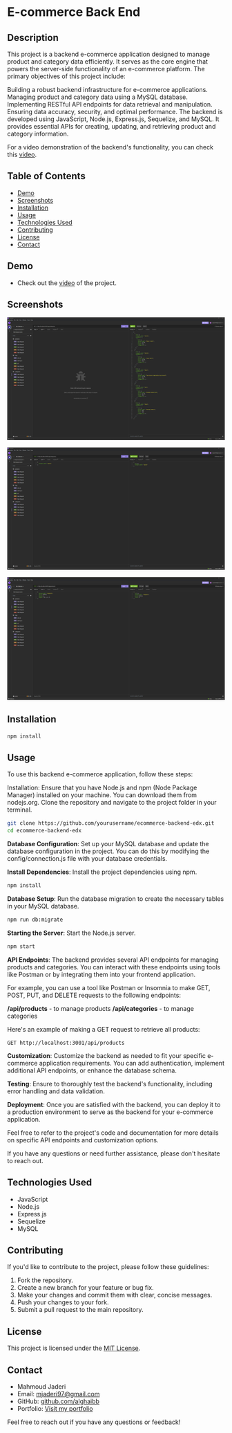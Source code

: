 # E-commerce Back End 

## Description

This project is a backend e-commerce application designed to manage product and category data efficiently. It serves as the core engine that powers the server-side functionality of an e-commerce platform. The primary objectives of this project include:

Building a robust backend infrastructure for e-commerce applications.
Managing product and category data using a MySQL database.
Implementing RESTful API endpoints for data retrieval and manipulation.
Ensuring data accuracy, security, and optimal performance.
The backend is developed using JavaScript, Node.js, Express.js, Sequelize, and MySQL. It provides essential APIs for creating, updating, and retrieving product and category information.

For a video demonstration of the backend's functionality, you can check this [video](https://drive.google.com/file/d/1Vl75_oR17BR3OGncweQynZ1ffzhAhp5T/view).

## Table of Contents

- [Demo](#demo)
- [Screenshots](#screenshots)
- [Installation](#installation)
- [Usage](#usage)
- [Technologies Used](#technologies-used)
- [Contributing](#contributing)
- [License](#license)
- [Contact](#contact)

## Demo

- Check out the [video](https://drive.google.com/file/d/1Vl75_oR17BR3OGncweQynZ1ffzhAhp5T/view) of the project.

## Screenshots

![Screenshot #1](/assets/images/screenshot-1.png)


![Screenshot #2](/assets/images/screenshot-2.png)


![Screenshot #3](/assets/images/screenshot-3.png)


## Installation

```bash
npm install
```

## Usage

To use this backend e-commerce application, follow these steps:

Installation: Ensure that you have Node.js and npm (Node Package Manager) installed on your machine. You can download them from nodejs.org. Clone the repository and navigate to the project folder in your terminal.

```bash
git clone https://github.com/yourusername/ecommerce-backend-edx.git
cd ecommerce-backend-edx
```

**Database Configuration**: Set up your MySQL database and update the database configuration in the project. You can do this by modifying the config/connection.js file with your database credentials.

**Install Dependencies**: Install the project dependencies using npm.

```bash
npm install
```

**Database Setup**: Run the database migration to create the necessary tables in your MySQL database.

```bash
npm run db:migrate
```

**Starting the Server**: Start the Node.js server.

```bash
npm start
```

**API Endpoints**: The backend provides several API endpoints for managing products and categories. You can interact with these endpoints using tools like Postman or by integrating them into your frontend application.

For example, you can use a tool like Postman or Insomnia to make GET, POST, PUT, and DELETE requests to the following endpoints:

**/api/products** - to manage products
**/api/categories** - to manage categories

Here's an example of making a GET request to retrieve all products:

```http
GET http://localhost:3001/api/products
```
**Customization**: Customize the backend as needed to fit your specific e-commerce application requirements. You can add authentication, implement additional API endpoints, or enhance the database schema.

**Testing**: Ensure to thoroughly test the backend's functionality, including error handling and data validation.

**Deployment**: Once you are satisfied with the backend, you can deploy it to a production environment to serve as the backend for your e-commerce application.

Feel free to refer to the project's code and documentation for more details on specific API endpoints and customization options.

If you have any questions or need further assistance, please don't hesitate to reach out.

## Technologies Used

-   JavaScript
-   Node.js
-   Express.js
-   Sequelize
-   MySQL

## Contributing

If you'd like to contribute to the project, please follow these guidelines:

1.  Fork the repository.
2.  Create a new branch for your feature or bug fix.
3.  Make your changes and commit them with clear, concise messages.
4.  Push your changes to your fork.
5.  Submit a pull request to the main repository.

## License

This project is licensed under the [MIT License](https://chat.openai.com/c/LICENSE).

## Contact

-   Mahmoud Jaderi
-   Email: mjaderi97@gmail.com
-   GitHub: [github.com/alghaibb](https://github.com/alghaibb)
-   Portfolio: [Visit my portfolio](https://alghaibb-portfolio.vercel.app/)

Feel free to reach out if you have any questions or feedback!
